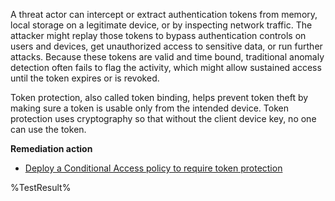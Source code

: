 A threat actor can intercept or extract authentication tokens from memory, local storage on a legitimate device, or by inspecting network traffic. The attacker might replay those tokens to bypass authentication controls on users and devices, get unauthorized access to sensitive data, or run further attacks. Because these tokens are valid and time bound, traditional anomaly detection often fails to flag the activity, which might allow sustained access until the token expires or is revoked.

Token protection, also called token binding, helps prevent token theft by making sure a token is usable only from the intended device. Token protection uses cryptography so that without the client device key, no one can use the token.

**Remediation action**

- [Deploy a Conditional Access policy to require token protection](https://learn.microsoft.com/en-us/entra/identity/conditional-access/concept-token-protection?wt.mc_id=zerotrustrecommendations_automation_content_cnl_csasci)
<!--- Results --->
%TestResult%

